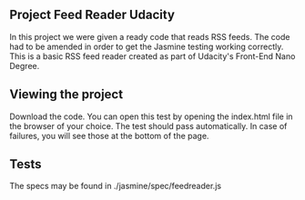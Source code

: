 Project Feed Reader Udacity
--------------------------


In this project we were given a ready code that reads RSS feeds. The code had to be amended in order to get the Jasmine testing working correctly. This is a basic RSS feed reader created as part of Udacity's Front-End Nano Degree.

Viewing the project
---------------------

Download the code. You can open this test by opening the index.html file in the browser of your choice. The test should pass automatically. In case of failures, you will see those at the bottom of the page.


Tests
-------

The specs may be found in ./jasmine/spec/feedreader.js


